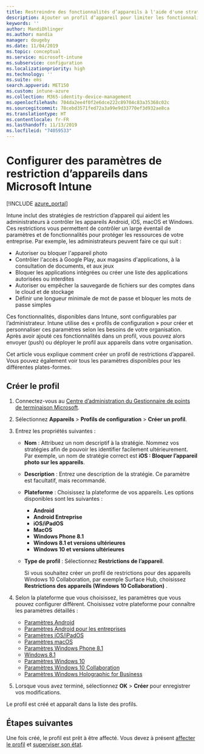 ```yaml
---
title: Restreindre des fonctionnalités d’appareils à l'aide d'une stratégie dans Microsoft Intune - Azure | Microsoft Docs
description: Ajouter un profil d’appareil pour limiter les fonctionnalités sur les appareils Android, macOS, iOS, iPadOS, Windows Phone et Windows 10 dans Microsoft Intune
keywords: ''
author: MandiOhlinger
ms.author: mandia
manager: dougeby
ms.date: 11/04/2019
ms.topic: conceptual
ms.service: microsoft-intune
ms.subservice: configuration
ms.localizationpriority: high
ms.technology: ''
ms.suite: ems
search.appverid: MET150
ms.custom: intune-azure
ms.collection: M365-identity-device-management
ms.openlocfilehash: 704da2ee4f0f2e6dce222c89704c83a35368c02c
ms.sourcegitcommit: 78cebd3571fed72a3a99e9d33770ef3d932ae8ca
ms.translationtype: HT
ms.contentlocale: fr-FR
ms.lasthandoff: 11/13/2019
ms.locfileid: "74059533"
---
```

# <a name="configure-device-restriction-settings-in-microsoft-intune"></a>Configurer des paramètres de restriction d’appareils dans Microsoft Intune

[!INCLUDE [azure_portal](../includes/azure_portal.md)]

Intune inclut des stratégies de restriction d’appareil qui aident les administrateurs à contrôler les appareils Android, iOS, macOS et Windows. Ces restrictions vous permettent de contrôler un large éventail de paramètres et de fonctionnalités pour protéger les ressources de votre entreprise. Par exemple, les administrateurs peuvent faire ce qui suit :

- Autoriser ou bloquer l'appareil photo
- Contrôler l'accès à Google Play, aux magasins d'applications, à la consultation de documents, et aux jeux
- Bloquer les applications intégrées ou créer une liste des applications autorisées ou interdites
- Autoriser ou empêcher la sauvegarde de fichiers sur des comptes dans le cloud et de stockage
- Définir une longueur minimale de mot de passe et bloquer les mots de passe simples

Ces fonctionnalités, disponibles dans Intune, sont configurables par l’administrateur. Intune utilise des « profils de configuration » pour créer et personnaliser ces paramètres selon les besoins de votre organisation. Après avoir ajouté ces fonctionnalités dans un profil, vous pouvez alors envoyer (push) ou déployer le profil aux appareils dans votre organisation.

Cet article vous explique comment créer un profil de restrictions d’appareil. Vous pouvez également voir tous les paramètres disponibles pour les différentes plates-formes.

## <a name="create-the-profile"></a>Créer le profil

1. Connectez-vous au [Centre d’administration du Gestionnaire de points de terminaison Microsoft](https://go.microsoft.com/fwlink/?linkid=2109431).
2. Sélectionnez **Appareils** > **Profils de configuration** > **Créer un profil**.
3. Entrez les propriétés suivantes :

    - **Nom** : Attribuez un nom descriptif à la stratégie. Nommez vos stratégies afin de pouvoir les identifier facilement ultérieurement. Par exemple, un nom de stratégie correct est **iOS : Bloquer l’appareil photo sur les appareils**.
    - **Description** : Entrez une description de la stratégie. Ce paramètre est facultatif, mais recommandé.
    - **Plateforme** : Choisissez la plateforme de vos appareils. Les options disponibles sont les suivantes :  

        - **Android**
        - **Android Entreprise**
        - **iOS/iPadOS**
        - **MacOS**
        - **Windows Phone 8.1**
        - **Windows 8.1 et versions ultérieures**
        - **Windows 10 et versions ultérieures**

    - **Type de profil** : Sélectionnez **Restrictions de l’appareil**.

        Si vous souhaitez créer un profil de restrictions pour des appareils Windows 10 Collaboration, par exemple Surface Hub, choisissez **Restrictions des appareils (Windows 10 Collaboration)** .

4. Selon la plateforme que vous choisissez, les paramètres que vous pouvez configurer diffèrent. Choisissez votre plateforme pour connaître les paramètres détaillés :

    - [Paramètres Android](../device-restrictions-android.md)
    - [Paramètres Android pour les entreprises](../device-restrictions-android-for-work.md)
    - [Paramètres iOS/iPadOS](device-restrictions-ios.md)
    - [Paramètres macOS](device-restrictions-macos.md)
    - [Paramètres Windows Phone 8.1](device-restrictions-windows-phone-8-1.md)
    - [Windows 8.1](device-restrictions-windows-8-1.md)
    - [Paramètres Windows 10](device-restrictions-windows-10.md)
    - [Paramètres Windows 10 Collaboration](device-restrictions-windows-10-teams.md)
    - [Paramètres Windows Holographic for Business](device-restrictions-windows-holographic.md)

5. Lorsque vous avez terminé, sélectionnez **OK** > **Créer** pour enregistrer vos modifications.

Le profil est créé et apparaît dans la liste des profils.

## <a name="next-steps"></a>Étapes suivantes

Une fois créé, le profil est prêt à être affecté. Vous devez à présent [affecter le profil](../device-profile-assign.md) et [superviser son état](../device-profile-monitor.md).

<!--  Removing image as part of design review; retaining source until we known the disposition.

## Example of device restriction settings

In this high-level example, you'll create a device restriction policy that blocks the use of the built-in camera app on Android devices.

![How to disable the camera on Android devices](./media/device-restrictions-configure/disable-android-camera.png)

-->
